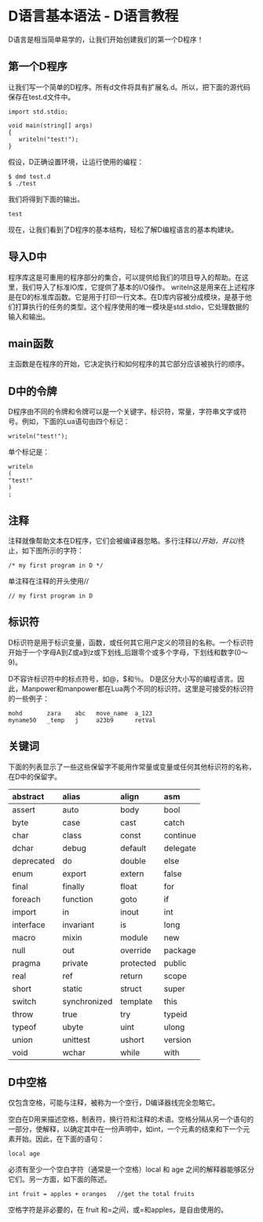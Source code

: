 # D语言基本语法 - D语言教程

D语言是相当简单易学的，让我们开始创建我们的第一个D程序！

## 第一个D程序

让我们写一个简单的D程序。所有d文件将具有扩展名.d。所以，把下面的源代码保存在test.d文件中。

```
import std.stdio;

void main(string[] args)
{
   writeln("test!");
}
```

假设，D正确设置环境，让运行使用的编程：

```
$ dmd test.d
$ ./test
```

我们将得到下面的输出。

```
test

```

现在，让我们看到了D程序的基本结构，轻松了解D编程语言的基本构建块。

## 导入D中

程序库这是可重用的程序部分的集合，可以提供给我们的项目导入的帮助。在这里，我们导入了标准IO库，它提供了基本的I/O操作。 writeln这是用来在上述程序是在D的标准库函数。它是用于打印一行文本。在D库内容被分成模块，是基于他们打算执行的任务的类型。这个程序使用的唯一模块是std.stdio，它处理数据的输入和输出。

## main函数

主函数是在程序的开始，它决定执行和如何程序的其它部分应该被执行的顺序。

## D中的令牌

D程序由不同的令牌和令牌可以是一个关键字，标识符，常量，字符串文字或符号。例如，下面的Lua语句由四个标记：

```
writeln("test!");
```

单个标记是：

```
writeln
(
"test!"
)
;
```

## 注释

注释就像帮助文本在D程序，它们会被编译器忽略。多行注释以/*开始，并以*/终止，如下图所示的字符：

```
/* my first program in D */
```

单注释在注释的开头使用//

```
// my first program in D
```

## 标识符

D标识符是用于标识变量，函数，或任何其它用户定义的项目的名称。一个标识符开始于一个字母A到Z或a到z或下划线_后跟零个或多个字母，下划线和数字(0〜9)。

D不容许标识符中的标点符号，如@，$和％。 D是区分大小写的编程语言。因此，Manpower和manpower都在Lua两个不同的标识符。这里是可接受的标识符的一些例子：

```
mohd       zara    abc   move_name  a_123
myname50   _temp   j     a23b9      retVal
```

## 关键词

下面的列表显示了一些这些保留字不能用作常量或变量或任何其他标识符的名称，在D中的保留字。

| abstract | alias | align | asm |
|:--- |:--- |:--- |:--- |
| assert | auto | body | bool |
| byte | case | cast | catch |
| char | class | const | continue |
| dchar | debug | default | delegate |
| deprecated | do | double | else |
| enum | export | extern | false |
| final | finally | float | for |
| foreach | function | goto | if |
| import | in | inout | int |
| interface | invariant | is | long |
| macro | mixin | module | new |
| null | out | override | package |
| pragma | private | protected | public |
| real | ref | return | scope |
| short | static | struct | super |
| switch | synchronized | template | this |
| throw | true | try | typeid |
| typeof | ubyte | uint | ulong |
| union | unittest | ushort | version |
| void | wchar | while | with |

## D中空格

仅包含空格，可能与注释，被称为一个空行，D编译器线完全忽略它。

空白在D用来描述空格，制表符，换行符和注释的术语。空格分隔从另一个语句的一部分，使解释，以确定其中在一份声明中，如int，一个元素的结束和下一个元素开始。因此，在下面的语句：

```
local age
```

必须有至少一个空白字符（通常是一个空格）local 和 age 之间的解释器能够区分它们。另一方面，如下面的陈述。

```
int fruit = apples + oranges   //get the total fruits
```

空格字符是非必要的，在 fruit 和=之间，或=和apples，是自由使用的。

 